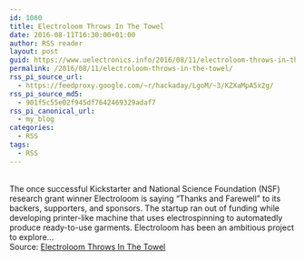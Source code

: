 ```yaml
---
id: 1060
title: Electroloom Throws In The Towel
date: 2016-08-11T16:30:00+01:00
author: RSS reader
layout: post
guid: https://www.uelectronics.info/2016/08/11/electroloom-throws-in-the-towel/
permalink: /2016/08/11/electroloom-throws-in-the-towel/
rss_pi_source_url:
  - https://feedproxy.google.com/~r/hackaday/LgoM/~3/KZXaMpA5x2g/
rss_pi_source_md5:
  - 901f5c55e02f945df7642469329adaf7
rss_pi_canonical_url:
  - my_blog
categories:
  - RSS
tags:
  - RSS
---
```

&#013;  
The once successful Kickstarter and National Science Foundation (NSF) research grant winner Electroloom is saying “Thanks and Farewell” to its backers, supporters, and sponsors. The startup ran out of funding while developing printer-like machine that uses electrospinning to automatedly produce ready-to-use garments. Electroloom has been an ambitious project to explore…&#013;  
Source: <a href="https://feedproxy.google.com/~r/hackaday/LgoM/~3/KZXaMpA5x2g/" target="_blank">Electroloom Throws In The Towel</a>